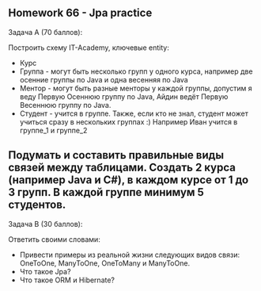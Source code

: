 Homework 66 - Jpa practice
-----------------------------
Задача А (70 баллов):

Построить схему IT-Academy, ключевые entity:
 - Курс
 - Группа - могут быть несколько групп у одного курса, например две осенние группы по Java и одна весенняя по Java
 - Ментор - могут быть разные менторы у каждой группы, допустим я веду Первую Осеннюю группу по Java, Айдин ведёт Первую Весеннюю группу по Java. 
 - Студент - учится  в группе. Также, если кто не знал, студент может учиться сразу в нескольких группах :) Например Иван учится в группе_1 и группе_2

Подумать и составить правильные виды связей между таблицами. Создать 2 курса (например Java и C#), в каждом курсе от 1 до 3 групп. В каждой группе минимум 5 студентов.
-----------------------------
Задача B (30 баллов):

Ответить своими словами:

 - Привести примеры из реальной жизни следующих видов связи: OneToOne, ManyToOne, OneToMany и ManyToOne.
 - Что такое Jpa?
 - Что такое ORM и Hibernate?